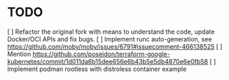 # TODO

 [ ] Refactor the original fork with means to understand the code, update Docker/OCI APIs and fix bugs.
 [ ] Implement runc auto-generation, see https://github.com/moby/moby/issues/6791#issuecomment-466138525
 [ ] Mention https://github.com/poseidon/terraform-google-kubernetes/commit/1d011da6b15dee656e6b43b5e5db4870e6e0fb58
 [ ] Implement podman rootless with distroless container example